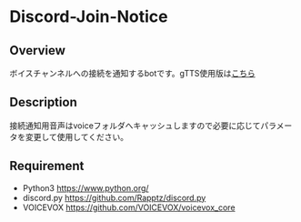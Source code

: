 # Discord-Join-Notice
## Overview
ボイスチャンネルへの接続を通知するbotです。gTTS使用版は[こちら](https://github.com/aho4ahoaho/discord-join-notice)
## Description
接続通知用音声はvoiceフォルダへキャッシュしますので必要に応じてパラメータを変更して使用してください。
## Requirement
- Python3 https://www.python.org/
- discord.py https://github.com/Rapptz/discord.py
- VOICEVOX https://github.com/VOICEVOX/voicevox_core
